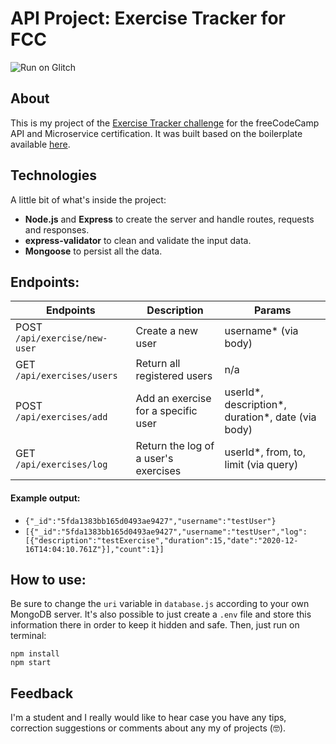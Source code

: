 # API Project: Exercise Tracker for FCC
![Run on Glitch](https://badge.glitch.me/trello-shopping-list)

## About
This is my project of the [Exercise Tracker challenge](https://www.freecodecamp.org/learn/apis-and-microservices/apis-and-microservices-projects/exercise-tracker) for the freeCodeCamp API and Microservice certification. It was built based on the boilerplate available [here](https://github.com/freeCodeCamp/boilerplate-project-exercisetracker/).

## Technologies
A little bit of what's inside the project:
- **Node.js** and **Express** to create the server and handle routes, requests and responses.
- **express-validator** to clean and validate the input data.
- **Mongoose** to persist all the data.

## Endpoints:

Endpoints | Description | Params
----------|-------------|-------------
POST `/api/exercise/new-user` | Create a new user | username* (via body)
GET `/api/exercises/users` | Return all registered users | n/a
POST `/api/exercises/add` | Add an exercise for a specific user | userId*, description*, duration*, date (via body)
GET `/api/exercises/log` | Return the log of a user's exercises | userId*, from, to, limit (via query)

#### Example output:
* `{"_id":"5fda1383bb165d0493ae9427","username":"testUser"}`
* `[{"_id":"5fda1383bb165d0493ae9427","username":"testUser","log":[{"description":"testExercise","duration":15,"date":"2020-12-16T14:04:10.761Z"}],"count":1}]`

## How to use:
Be sure to change the `uri` variable in `database.js` according to your own MongoDB server. It's also possible to just create a `.env` file and store this information there in order to keep it hidden and safe. Then, just run on terminal:
```
npm install
npm start
```

## Feedback
I'm a student and I really would like to hear case you have any tips, correction suggestions or comments about any my of projects (🤓).
